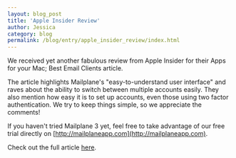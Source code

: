 ```yaml
---
layout: blog_post
title: 'Apple Insider Review'
author: Jessica
category: blog
permalink: /blog/entry/apple_insider_review/index.html
---
```


We received yet another fabulous review from Apple Insider for their Apps for your Mac; Best Email Clients article.

The article highlights Mailplane's "easy-to-understand user interface" and raves about the ability to switch between multiple accounts easily. They also mention how easy it is to set up accounts, even those using two factor authentication. We try to keep things simple, so we appreciate the comments!  

If you haven't tried Mailplane 3 yet, feel free to take advantage of our free trial directly on [http://mailplaneapp.com](http://mailplaneapp.com).

Check out the full article [here](http://appleinsider.com/articles/13/12/26/apps-for-your-new-mac-best-email-clients).
